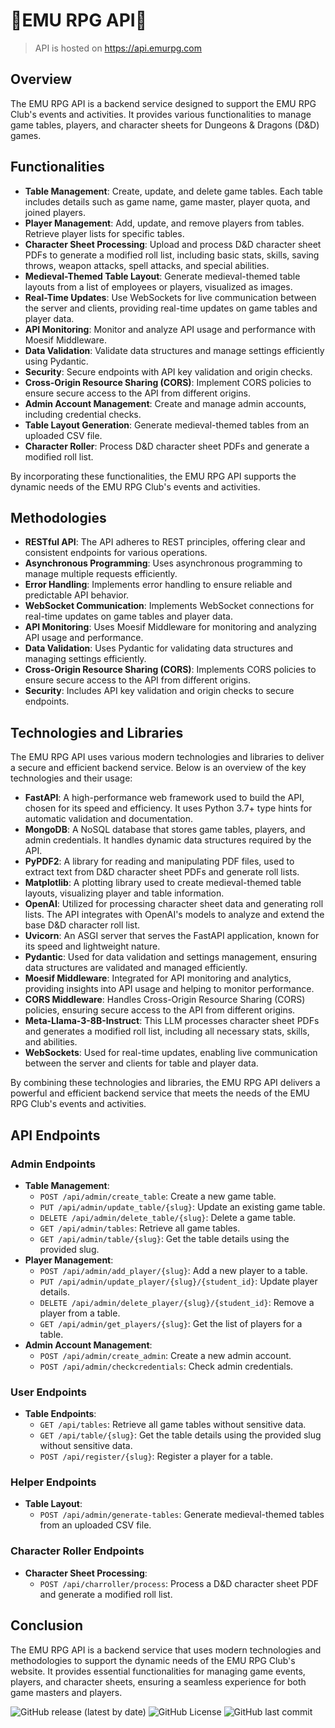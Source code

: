 # 🐲EMU RPG API🐲

>API is hosted on https://api.emurpg.com

## Overview

The EMU RPG API is a backend service designed to support the EMU RPG Club's events and activities. It provides various functionalities to manage game tables, players, and character sheets for Dungeons & Dragons (D&D) games.

## Functionalities

- **Table Management**: Create, update, and delete game tables. Each table includes details such as game name, game master, player quota, and joined players.
- **Player Management**: Add, update, and remove players from tables. Retrieve player lists for specific tables.
- **Character Sheet Processing**: Upload and process D&D character sheet PDFs to generate a modified roll list, including basic stats, skills, saving throws, weapon attacks, spell attacks, and special abilities.
- **Medieval-Themed Table Layout**: Generate medieval-themed table layouts from a list of employees or players, visualized as images.
- **Real-Time Updates**: Use WebSockets for live communication between the server and clients, providing real-time updates on game tables and player data.
- **API Monitoring**: Monitor and analyze API usage and performance with Moesif Middleware.
- **Data Validation**: Validate data structures and manage settings efficiently using Pydantic.
- **Security**: Secure endpoints with API key validation and origin checks.
- **Cross-Origin Resource Sharing (CORS)**: Implement CORS policies to ensure secure access to the API from different origins.
- **Admin Account Management**: Create and manage admin accounts, including credential checks.
- **Table Layout Generation**: Generate medieval-themed tables from an uploaded CSV file.
- **Character Roller**: Process D&D character sheet PDFs and generate a modified roll list.

By incorporating these functionalities, the EMU RPG API supports the dynamic needs of the EMU RPG Club's events and activities.

## Methodologies

- **RESTful API**: The API adheres to REST principles, offering clear and consistent endpoints for various operations.
- **Asynchronous Programming**: Uses asynchronous programming to manage multiple requests efficiently.
- **Error Handling**: Implements error handling to ensure reliable and predictable API behavior.
- **WebSocket Communication**: Implements WebSocket connections for real-time updates on game tables and player data.
- **API Monitoring**: Uses Moesif Middleware for monitoring and analyzing API usage and performance.
- **Data Validation**: Uses Pydantic for validating data structures and managing settings efficiently.
- **Cross-Origin Resource Sharing (CORS)**: Implements CORS policies to ensure secure access to the API from different origins.
- **Security**: Includes API key validation and origin checks to secure endpoints.

## Technologies and Libraries

The EMU RPG API uses various modern technologies and libraries to deliver a secure and efficient backend service. Below is an overview of the key technologies and their usage:

- **FastAPI**: A high-performance web framework used to build the API, chosen for its speed and efficiency. It uses Python 3.7+ type hints for automatic validation and documentation.
- **MongoDB**: A NoSQL database that stores game tables, players, and admin credentials. It handles dynamic data structures required by the API.
- **PyPDF2**: A library for reading and manipulating PDF files, used to extract text from D&D character sheet PDFs and generate roll lists.
- **Matplotlib**: A plotting library used to create medieval-themed table layouts, visualizing player and table information.
- **OpenAI**: Utilized for processing character sheet data and generating roll lists. The API integrates with OpenAI's models to analyze and extend the base D&D character roll list.
- **Uvicorn**: An ASGI server that serves the FastAPI application, known for its speed and lightweight nature.
- **Pydantic**: Used for data validation and settings management, ensuring data structures are validated and managed efficiently.
- **Moesif Middleware**: Integrated for API monitoring and analytics, providing insights into API usage and helping to monitor performance.
- **CORS Middleware**: Handles Cross-Origin Resource Sharing (CORS) policies, ensuring secure access to the API from different origins.
- **Meta-Llama-3-8B-Instruct**: This LLM processes character sheet PDFs and generates a modified roll list, including all necessary stats, skills, and abilities.
- **WebSockets**: Used for real-time updates, enabling live communication between the server and clients for table and player data.

By combining these technologies and libraries, the EMU RPG API delivers a powerful and efficient backend service that meets the needs of the EMU RPG Club's events and activities.

## API Endpoints

### Admin Endpoints
- **Table Management**:
    - `POST /api/admin/create_table`: Create a new game table.
    - `PUT /api/admin/update_table/{slug}`: Update an existing game table.
    - `DELETE /api/admin/delete_table/{slug}`: Delete a game table.
    - `GET /api/admin/tables`: Retrieve all game tables.
    - `GET /api/admin/table/{slug}`: Get the table details using the provided slug.
- **Player Management**:
    - `POST /api/admin/add_player/{slug}`: Add a new player to a table.
    - `PUT /api/admin/update_player/{slug}/{student_id}`: Update player details.
    - `DELETE /api/admin/delete_player/{slug}/{student_id}`: Remove a player from a table.
    - `GET /api/admin/get_players/{slug}`: Get the list of players for a table.
- **Admin Account Management**:
    - `POST /api/admin/create_admin`: Create a new admin account.
    - `POST /api/admin/checkcredentials`: Check admin credentials.

### User Endpoints
- **Table Endpoints**:
    - `GET /api/tables`: Retrieve all game tables without sensitive data.
    - `GET /api/table/{slug}`: Get the table details using the provided slug without sensitive data.
    - `POST /api/register/{slug}`: Register a player for a table.

### Helper Endpoints
- **Table Layout**:
    - `POST /api/admin/generate-tables`: Generate medieval-themed tables from an uploaded CSV file.

### Character Roller Endpoints
- **Character Sheet Processing**:
    - `POST /api/charroller/process`: Process a D&D character sheet PDF and generate a modified roll list.

## Conclusion

The EMU RPG API is a backend service that uses modern technologies and methodologies to support the dynamic needs of the EMU RPG Club's website. It provides essential functionalities for managing game events, players, and character sheets, ensuring a seamless experience for both game masters and players.


![GitHub release (latest by date)](https://img.shields.io/github/v/release/barandev/emurpg-backend?style=for-the-badge)
![GitHub License](https://img.shields.io/github/license/barandev/emurpg-backend?style=for-the-badge)
![GitHub last commit](https://img.shields.io/github/last-commit/barandev/emurpg-backend?style=for-the-badge)
